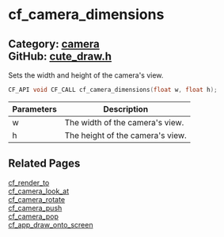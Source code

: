 [](../header.md ':include')

# cf_camera_dimensions

Category: [camera](/api_reference?id=camera)  
GitHub: [cute_draw.h](https://github.com/RandyGaul/cute_framework/blob/master/include/cute_draw.h)  
---

Sets the width and height of the camera's view.

```cpp
CF_API void CF_CALL cf_camera_dimensions(float w, float h);
```

Parameters | Description
--- | ---
w | The width of the camera's view.
h | The height of the camera's view.

## Related Pages

[cf_render_to](/draw/cf_render_to.md)  
[cf_camera_look_at](/camera/cf_camera_look_at.md)  
[cf_camera_rotate](/camera/cf_camera_rotate.md)  
[cf_camera_push](/camera/cf_camera_push.md)  
[cf_camera_pop](/camera/cf_camera_pop.md)  
[cf_app_draw_onto_screen](/app/cf_app_draw_onto_screen.md)  
